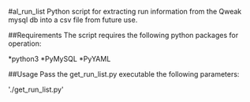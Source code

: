 #al_run_list
Python script for extracting run information from the Qweak mysql db into a csv file from future use.

##Requirements
The script requires the following python packages for operation: 

*python3
*PyMySQL
*PyYAML 

##Usage
Pass the get_run_list.py executable the following parameters:

'./get_run_list.py'
